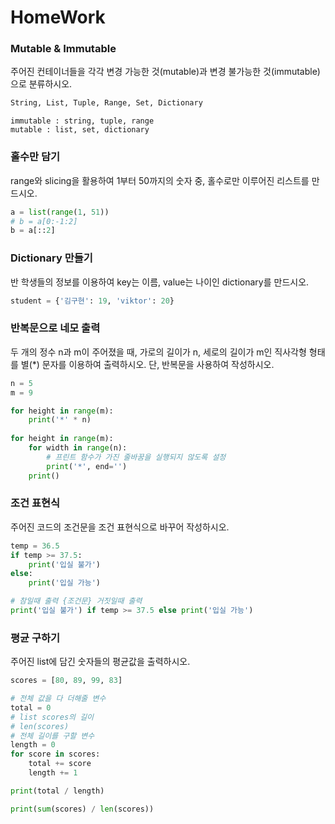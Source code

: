 # HomeWork

### Mutable & Immutable

주어진 컨테이너들을 각각 변경 가능한 것(mutable)과 변경 불가능한 것(immutable)으로 분류하시오.

```python
String, List, Tuple, Range, Set, Dictionary
```

 ```
 immutable : string, tuple, range
 mutable : list, set, dictionary
 ```





### 홀수만 담기

range와 slicing을 활용하여 1부터 50까지의 숫자 중, 홀수로만 이루어진 리스트를 만드시오.

```python
a = list(range(1, 51))
# b = a[0:-1:2]
b = a[::2]
```





### Dictionary 만들기

반 학생들의 정보를 이용하여 key는 이름, value는 나이인 dictionary를 만드시오.

```python
student = {'김구현': 19, 'viktor': 20}
```





### 반복문으로 네모 출력

두 개의 정수 n과 m이 주어졌을 때, 가로의 길이가 n, 세로의 길이가 m인 직사각형 형태를 별(*) 문자를 이용하여 출력하시오. 단, 반복문을 사용하여 작성하시오.

```python
n = 5
m = 9
```

```python
for height in range(m):
    print('*' * n)
    
for height in range(m):
    for width in range(n):
        # 프린트 함수가 가진 줄바꿈을 실행되지 않도록 설정
        print('*', end='')
    print()
```





### 조건 표현식 

주어진 코드의 조건문을 조건 표현식으로 바꾸어 작성하시오. 

```python
temp = 36.5
if temp >= 37.5:
    print('입실 불가')
else:
    print('입실 가능')
```

```python
# 참일때 출력 {조건문} 거짓일때 출력
print('입실 불가') if temp >= 37.5 else print('입실 가능')
```





### 평균 구하기

주어진 list에 담긴 숫자들의 평균값을 출력하시오.

```python
scores = [80, 89, 99, 83]
```

```python
# 전체 값을 다 더해줄 변수
total = 0
# list scores의 길이
# len(scores)
# 전체 길이를 구할 변수
length = 0
for score in scores:
    total += score
    length += 1

print(total / length)
```

```python
print(sum(scores) / len(scores))
```

